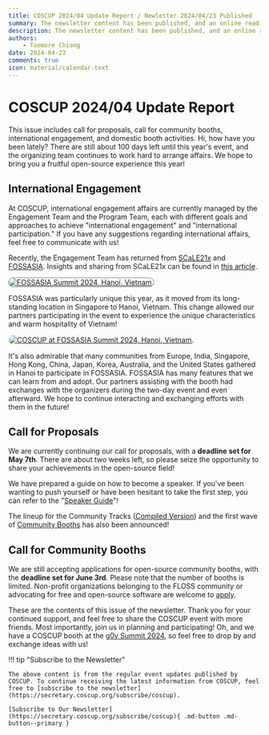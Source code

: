 ```yaml
---
title: COSCUP 2024/04 Update Report / Newletter 2024/04/23 Published
summary: The newsletter content has been published, and an online reading version.
description: The newsletter content has been published, and an online reading version.
authors:
    - Toomore Chiang
date: 2024-04-23
comments: true
icon: material/calendar-text
---
```


# COSCUP 2024/04 Update Report

This issue includes call for proposals, call for community booths, international engagement, and domestic booth activities. Hi, how have you been lately? There are still about 100 days left until this year's event, and the organizing team continues to work hard to arrange affairs. We hope to bring you a fruitful open-source experience this year!

## International Engagement

At COSCUP, international engagement affairs are currently managed by the Engagement Team and the Program Team, each with different goals and approaches to achieve "international engagement" and "international participation." If you have any suggestions regarding international affairs, feel free to communicate with us!

Recently, the Engagement Team has returned from [SCaLE21x](https://www.socallinuxexpo.org/scale/21x) and [FOSSASIA](https://summit.fossasia.org/). Insights and sharing from SCaLE21x can be found in [this article](../../../global_engagement/scale21x.md).

<a href="https://volunteer.coscup.org/img/TPE-HAN.png"><img src="https://volunteer.coscup.org/img/TPE-HAN.png" alt="FOSSASIA Summit 2024, Hanoi, Vietnam." title="FOSSASIA Summit 2024, Hanoi, Vietnam." style="border-radius: 1180px;border:1px solid hsl(0, 0%, 50%);"></a>

FOSSASIA was particularly unique this year, as it moved from its long-standing location in Singapore to Hanoi, Vietnam. This change allowed our partners participating in the event to experience the unique characteristics and warm hospitality of Vietnam!

<a href="https://volunteer.coscup.org/img/fossasia_event_imgs_1200.jpg"><img src="https://volunteer.coscup.org/img/fossasia_event_imgs_1200.jpg" alt="COSCUP at FOSSASIA Summit 2024, Hanoi, Vietnam." title="COSCUP at FOSSASIA Summit 2024, Hanoi, Vietnam." style="border-radius: 8px;border:1px solid hsl(142, 52%, 96%);"></a>

It's also admirable that many communities from Europe, India, Singapore, Hong Kong, China, Japan, Korea, Australia, and the United States gathered in Hanoi to participate in FOSSASIA. FOSSASIA has many features that we can learn from and adopt. Our partners assisting with the booth had exchanges with the organizers during the two-day event and even afterward. We hope to continue interacting and exchanging efforts with them in the future!

## Call for Proposals

We are currently continuing our call for proposals, with a **deadline set for May 7th**. There are about two weeks left, so please seize the opportunity to share your achievements in the open-source field!

We have prepared a guide on how to become a speaker. If you've been wanting to push yourself or have been hesitant to take the first step, you can refer to the "[Speaker Guide](../../how_to_participate/as_speaker.md)"!

The lineup for the Community Tracks ([Compiled Version](../../how_to_participate/2024_cfp.md)) and the first wave of [Community Booths](https://blog.coscup.org/2024/04/coscup-booth-now-release.html) has also been announced!

## Call for Community Booths

We are still accepting applications for open-source community booths, with the **deadline set for June 3rd**. Please note that the number of booths is limited. Non-profit organizations belonging to the FLOSS community or advocating for free and open-source software are welcome to [apply](https://pretalx.coscup.org/coscup-2024-call-for-participation/cfp).

These are the contents of this issue of the newsletter. Thank you for your continued support, and feel free to share the COSCUP event with more friends. Most importantly, join us in planning and participating! Oh, and we have a COSCUP booth at the [g0v Summit 2024](https://summit.g0v.tw/2024/), so feel free to drop by and exchange ideas with us!

!!! tip "Subscribe to the Newsletter"

    The above content is from the regular event updates published by COSCUP. To continue receiving the latest information from COSCUP, feel free to [subscribe to the newsletter](https://secretary.coscup.org/subscribe/coscup).

    [Subscribe to Our Newsletter](https://secretary.coscup.org/subscribe/coscup){ .md-button .md-button--primary }
